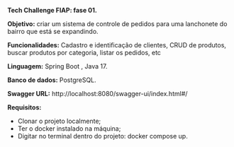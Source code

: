 **Tech Challenge FIAP: fase 01.**

**Objetivo:** criar um sistema de controle de pedidos para uma lanchonete do bairro que está se expandindo.

**Funcionalidades:** Cadastro e identificação de clientes, CRUD de produtos, buscar produtos por categoria, listar os pedidos, etc

**Linguagem:** Spring Boot , Java 17.

**Banco de dados:** PostgreSQL.

**Swagger URL:**
http://localhost:8080/swagger-ui/index.html#/ 

**Requisitos:**
- Clonar o projeto localmente;
- Ter o docker instalado na máquina;
- Digitar no terminal dentro do projeto: docker compose up.
  
